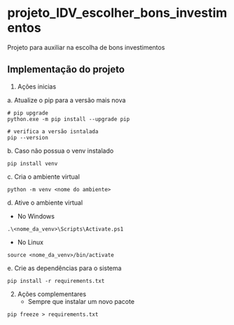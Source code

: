 # projeto_IDV_escolher_bons_investimentos
 Projeto para auxiliar na escolha de bons investimentos

## Implementação do projeto
1. Ações inicias

a. Atualize o pip para a versão mais nova
```
# pip upgrade
python.exe -m pip install --upgrade pip

# verifica a versão isntalada
pip --version
```
b. Caso não possua o venv instalado
```
pip install venv
```
   c. Cria o ambiente virtual
```
python -m venv <nome do ambiente>
```
   d. Ative o ambiente virtual
   * No Windows
```
.\<nome_da_venv>\Scripts\Activate.ps1
```
   * No Linux
```
source <nome_da_venv>/bin/activate
```
   e. Crie as dependências para o sistema
```
pip install -r requirements.txt
```
2. Ações complementares
   * Sempre que instalar um novo pacote
```
pip freeze > requirements.txt
```

